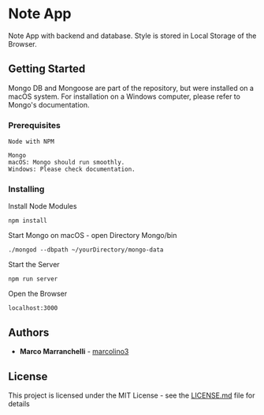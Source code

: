 # Note App

Note App with backend and database. Style is stored in Local Storage of the Browser.

## Getting Started

Mongo DB and Mongoose are part of the repository, but were installed on a macOS system. For installation on a Windows computer, please refer to Mongo's documentation.

### Prerequisites

```
Node with NPM

Mongo
macOS: Mongo should run smoothly. 
Windows: Please check documentation.
```

### Installing

Install Node Modules

```
npm install
```

Start Mongo on macOS - open Directory Mongo/bin

```
./mongod --dbpath ~/yourDirectory/mongo-data
```

Start the Server

```
npm run server
```

Open the Browser

```
localhost:3000
```


## Authors

* **Marco Marranchelli** - [marcolino3](https://github.com/marcolino3)


## License

This project is licensed under the MIT License - see the [LICENSE.md](LICENSE.md) file for details

